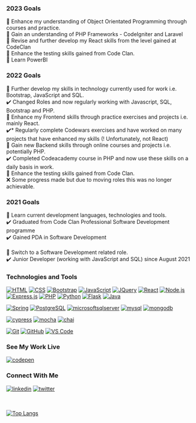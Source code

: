 

<!--
**M5FGN/m5fgn** is a ✨ _special_ ✨ repository because its `README.md` (this file) appears on your GitHub profile.
-->

### 2023 Goals
🎯 Enhance my understanding of Object Orientated Programming through courses and practice. \
🎯 Gain an understanding of PHP Frameworks - CodeIgniter and Laravel \
🎯 Revise and further develop my React skills from the level gained at CodeClan \
🎯 Enhance the testing skills gained from Code Clan. \
🎯 Learn PowerBI 


### 2022 Goals
🎯 Further develop my skills in technology currently used for work i.e. Bootstrap, JavaScript and SQL. \
✔️ Changed Roles and now regularly working with Javascript, SQL, Bootstrap and PHP. \
🎯 Enhance my Frontend skills through practice exercises and projects i.e. mainly React. \
✔️*  Regularly complete Codewars exercises and have worked on many projects that have enhanced my skills (! Unfortunately, not React) \
🎯 Gain new Backend skills through online courses and projects i.e. potentially PHP. \
✔️ Completed Codeacademy course in PHP and now use these skills on a daily basis in work. \
🎯 Enhance the testing skills gained from Code Clan. \
❌ Some progress made but due to moving roles this was no longer achievable.


### 2021 Goals
🎯 Learn current development languages, technologies and tools. \
✔️ Graduated from Code Clan Professional Software Development programme \
✔️ Gained PDA in Software Development
<br></br>
🎯 Switch to a Software Development related role. \
✔️ Junior Developer (working with JavaScript and SQL) since August 2021


### Technologies and Tools
[![HTML](https://img.shields.io/badge/-HTML-5c0f84?style=for-the-badge&logo=html5&logoColor=white)](https://github.com/M5FGN)
[![CSS](https://img.shields.io/badge/CSS3-5c0f84?style=for-the-badge&logo=css3&logoColor=white)](https://github.com/M5FGN)
[![Bootstrap](https://img.shields.io/badge/Bootstrap-5c0f84?style=for-the-badge&logo=bootstrap&logoColor=white)](https://github.com/M5FGN)
[![JavaScript](https://img.shields.io/badge/JavaScript-5c0f84?style=for-the-badge&logo=JavaScript&logoColor=white)](https://github.com/M5FGN)
[![JQuery](https://img.shields.io/badge/JQuery-5c0f84?style=for-the-badge&logo=JQuery&logoColor=white)](https://github.com/M5FGN)
[![React](https://img.shields.io/badge/React-5c0f84?style=for-the-badge&logo=React&logoColor=white)](https://github.com/M5FGN)
[![Node.js](https://img.shields.io/badge/Node.js-5c0f84?style=for-the-badge&logo=nodedotjs&logoColor=white)](https://github.com/M5FGN)
[![Express.js](https://img.shields.io/badge/Express.js-5c0f84?style=for-the-badge&logo=Express.js&logoColor=white)](https://github.com/M5FGN)
[![PHP](https://img.shields.io/badge/PHP-5c0f84?style=for-the-badge&logo=PHP&logoColor=white)](https://github.com/M5FGN)
[![Python](https://img.shields.io/badge/Python-5c0f84?style=for-the-badge&logo=Python&logoColor=white)](https://github.com/M5FGN)
[![Flask](https://img.shields.io/badge/Flask-5c0f84?style=for-the-badge&logo=Flask&logoColor=white)](https://github.com/M5FGN)
[![Java](https://img.shields.io/badge/Java-5c0f84?style=for-the-badge&logo=Java&logoColor=white)](https://github.com/M5FGN)<br/>

[![Spring](https://img.shields.io/badge/Spring-5c0f84?style=for-the-badge&logo=Spring&logoColor=white)](https://github.com/M5FGN)
[![PostgreSQL](https://img.shields.io/badge/PostgreSQL-5c0f84?style=for-the-badge&logo=PostgreSQL&logoColor=white)](https://github.com/M5FGN)
[![microsoftsqlserver](https://img.shields.io/badge/microsoft%20sql%20server-5c0f84?style=for-the-badge&logo=microsoftsqlserver&logoColor=white)](https://github.com/M5FGN)
[![mysql](https://img.shields.io/badge/mysql-5c0f84?style=for-the-badge&logo=mysql&logoColor=white)](https://github.com/M5FGN)
[![mongodb](https://img.shields.io/badge/mongodb-5c0f84?style=for-the-badge&logo=mongodb&logoColor=white)](https://github.com/M5FGN)<br/>

[![cypress](https://img.shields.io/badge/cypress-5c0f84?style=for-the-badge&logo=cypress&logoColor=white)](https://github.com/M5FGN)
[![mocha](https://img.shields.io/badge/mocha-5c0f84?style=for-the-badge&logo=mocha&logoColor=white)](https://github.com/M5FGN)
[![chai](https://img.shields.io/badge/chai-5c0f84?style=for-the-badge&logo=chai&logoColor=white)](https://github.com/M5FGN)<br/>

[![Git](https://img.shields.io/badge/Git-5c0f84?style=for-the-badge&logo=Git&logoColor=white)](https://github.com/M5FGN)
[![GitHub](https://img.shields.io/badge/GitHub-5c0f84?style=for-the-badge&logo=GitHub&logoColor=white)](https://github.com/M5FGN)
[![VS Code](https://img.shields.io/badge/-VS%20Code-5c0f84?style=for-the-badge&logo=visual-studio-code&logoColor=white)](https://github.com/M5FGN)










### See My Work Live
[![codepen](https://img.shields.io/badge/codepen-5c0f84?style=for-the-badge&logo=codepen&logoColor=white)](https://codepen.io/m5fgn)

### Connect With Me
[![linkedin](https://img.shields.io/badge/linkedin-5c0f84?style=for-the-badge&logo=linkedin&logoColor=white)](https://www.linkedin.com/in/m5fgn/)
[![twitter](https://img.shields.io/badge/twitter-5c0f84?style=for-the-badge&logo=twitter&logoColor=white)](https://twitter.com/m5fgn)

<br></br>
[![Top Langs](https://github-readme-stats.vercel.app/api/top-langs/?username=m5fgn&langs_count=8&layout=compact)](https://github.com/M5FGN?tab=repositories)


[codepen]: https://codepen.io/m5fgn
[twitter]: https://twitter.com/m5fgn
[linkedin]: https://www.linkedin.com/in/m5fgn/
